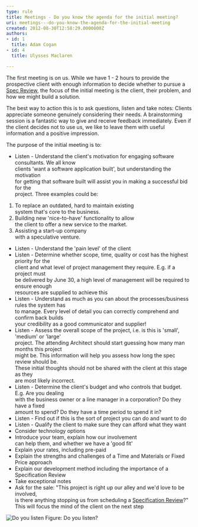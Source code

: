 ```yaml
---
type: rule
title: Meetings - Do you know the agenda for the initial meeting?
uri: meetings---do-you-know-the-agenda-for-the-initial-meeting
created: 2012-08-30T12:58:29.0000000Z
authors:
- id: 1
  title: Adam Cogan
- id: 4
  title: Ulysses Maclaren

---
```


 
The first meeting is on us. While we have 1 - 2 hours to provide the prospective                     client with enough information to decide whether to pursue a [Spec Review](/Management/RulestoBetterSpecificationReviews/Pages/Default.aspx), the focus                     of the initial meeting is the client, their problem, and how we might build                     a solution.

The best way to action this is to ask questions, listen and take notes:                     Clients appreciate someone genuinely considering their needs. A brainstorming session                     is a fantastic way to give and receive feedback immediately. Even if the client                     decides not to use us, we like to leave them with useful information and a positive                     impression.
 
The purpose of the initial meeting is to:

- Listen - Understand the client's motivation for engaging software consultants. We all know<br>                        clients 'want a software application built', but understanding the motivation<br>                        for getting that software built will assist you in making a successful bid for the<br>                        project. Three examples could be: 
1. To replace an outdated, hard to maintain existing<br>                        system that's core to the business.
2. Building new 'nice-to-have' functionality to allow<br>                        the client to offer a new service to the market. 
3. Assisting a start-up company<br>                        with a speculative venture.
- Listen - Understand the 'pain level' of the client
- Listen - Determine whether scope, time, quality or cost has the highest priority for the<br>                        client and what level of project management they require. E.g. if a project must<br>                        be delivered by June 30, a high level of management will be required to ensure enough<br>                        resources are supplied to achieve this
- Listen - Understand as much as you can about the processes/business rules the system has<br>                        to manage. Every level of detail you can correctly comprehend and confirm back builds<br>                        your credibility as a good communicator and supplier!
- Listen - Assess the overall scope of the project, i.e. is this is 'small', 'medium' or 'large'<br>                        project. The attending Architect should start guessing how many man months this project<br>                        might be. This information will help you assess how long the spec review should be.<br>                        These initial thoughts should not be shared with the client at this stage as they<br>                        are most likely incorrect.
- Listen - Determine the client's budget and who controls that budget. E.g. Are you dealing<br>                        with the business owner or a line manager in a corporation? Do they have a fixed<br>                        amount to spend? Do they have a time period to spend it in?
- Listen - Find out if this is the sort of project you can do and want to do
- Listen - Qualify the client to make sure they can afford what they want
- Consider technology options
- Introduce your team, explain how our involvement<br>                        can​ help them, and whether we have a 'good fit'
- Explain your rates, including pre-paid
- Explain the strengths and challenges of a Time and Materials or Fixed Price approach
- Explain our development method including the importance of a Specification Review
- Take exceptional notes
- Ask for the sale: "This project is right up our alley and we'd love to be involved,<br>                        is there anything stopping us from scheduling a [Specification Review](http&#58;//www.ssw.com.au/ssw/standards/rules/RulestoSuccessfulSalesAccountManagement.aspx#first-date)?" This will focus the mind of the client on the next step​

![Do you listen](/Management/RulesToSuccessfulSalesAndAccountManagement/PublishingImages/WomanListening.jpg)                        Figure: Do you listen?
